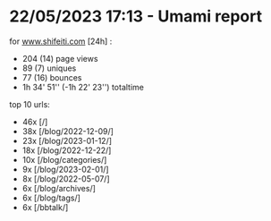 # 22/05/2023 17:13 - Umami report
for www.shifeiti.com [24h] :

 - 204 (14) page views
 - 89 (7) uniques
 - 77 (16) bounces
 - 1h 34' 51'' (-1h 22' 23'') totaltime


top 10 urls:
 - 46x [/]
 - 38x [/blog/2022-12-09/]
 - 23x [/blog/2023-01-12/]
 - 18x [/blog/2022-12-22/]
 - 10x [/blog/categories/]
 - 9x [/blog/2023-02-01/]
 - 8x [/blog/2022-05-07/]
 - 6x [/blog/archives/]
 - 6x [/blog/tags/]
 - 6x [/bbtalk/]


